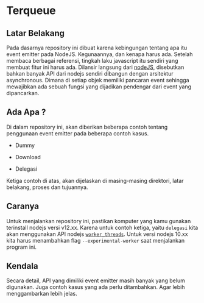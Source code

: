 # Terqueue

## Latar Belakang

Pada dasarnya repository ini dibuat karena kebingungan tentang apa itu event emitter pada NodeJS. Kegunaannya, dan kenapa harus ada. Setelah membaca berbagai referensi, tingkah laku javascript itu sendiri yang membuat fitur ini harus ada. Dilansir langsung dari [nodeJS](https://nodejs.org/api/events.html), disebutkan bahkan banyak API dari nodejs sendiri dibangun dengan arsitektur asynchronous. Dimana di setiap objek memiliki pancaran event sehingga mewajibkan ada sebuah fungsi yang dijadikan pendengar dari event yang dipancarkan.

## Ada Apa ?

Di dalam repository ini, akan diberikan beberapa contoh tentang penggunaan event emitter pada beberapa contoh kasus.

- Dummy

- Download

- Delegasi

Ketiga contoh di atas, akan dijelaskan di masing-masing direktori, latar belakang, proses dan tujuannya.

## Caranya

Untuk menjalankan repository ini, pastikan komputer yang kamu gunakan terinstall nodejs versi v12.xx. Karena untuk contoh ketiga, yaitu `delegasi` kita akan menggunakan API nodejs [`worker_threads`](https://nodejs.org/api/worker_threads.html). Untuk versi nodejs 10.xx kita harus menambahkan flag `--experimental-worker` saat menjalankan program ini.

## Kendala

Secara detail, API yang dimiliki event emitter masih banyak yang belum digunakan. Juga contoh kasus yang ada perlu ditambahkan. Agar lebih menggambarkan lebih jelas.